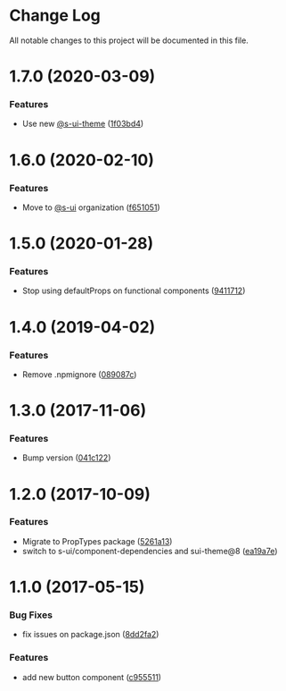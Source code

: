 # Change Log

All notable changes to this project will be documented in this file.

# 1.7.0 (2020-03-09)


### Features

* Use new [@s-ui-theme](https://github.com/s-ui-theme) ([1f03bd4](https://github.com/SUI-Components/adevinta-spain-components/commit/1f03bd4fd1cf0e70d90c1effba66a746faff5f3c))



# 1.6.0 (2020-02-10)


### Features

* Move to [@s-ui](https://github.com/s-ui) organization ([f651051](https://github.com/SUI-Components/adevinta-spain-components/commit/f651051c96c5f6566a704bdefdadb62c11586981))



# 1.5.0 (2020-01-28)


### Features

* Stop using defaultProps on functional components ([9411712](https://github.com/SUI-Components/adevinta-spain-components/commit/9411712e5854ef7b29beb522e67f7194174aab8e))



# 1.4.0 (2019-04-02)


### Features

* Remove .npmignore ([089087c](https://github.com/SUI-Components/adevinta-spain-components/commit/089087ccc5847c5a8b7f2c59590b90c4a8a9c9de))



# 1.3.0 (2017-11-06)


### Features

* Bump version ([041c122](https://github.com/SUI-Components/adevinta-spain-components/commit/041c12244dc25403b9fa9e80a2f374455599a54c))



# 1.2.0 (2017-10-09)


### Features

* Migrate to PropTypes package ([5261a13](https://github.com/SUI-Components/adevinta-spain-components/commit/5261a13d5f5e4cf843071a5d78410380b5472fcb))
* switch to s-ui/component-dependencies and sui-theme@8 ([ea19a7e](https://github.com/SUI-Components/adevinta-spain-components/commit/ea19a7e104dcbc33ce037b6e4ce057e85ab0fd98))



# 1.1.0 (2017-05-15)


### Bug Fixes

* fix issues on package.json ([8dd2fa2](https://github.com/SUI-Components/adevinta-spain-components/commit/8dd2fa26544fce41f9ff5db8cb1969699ed58f48))


### Features

* add new button component ([c955511](https://github.com/SUI-Components/adevinta-spain-components/commit/c95551174cf900cad7e04d2a5acca97fdc224a04))



